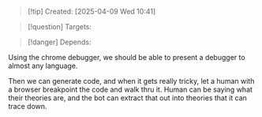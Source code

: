 
>[!tip] Created: [2025-04-09 Wed 10:41]

>[!question] Targets: 

>[!danger] Depends: 

Using the chrome debugger, we should be able to present a debugger to almost any language.

Then we can generate code, and when it gets really tricky, let a human with a browser breakpoint the code and walk thru it.  Human can be saying what their theories are, and the bot can extract that out into theories that it can trace down.